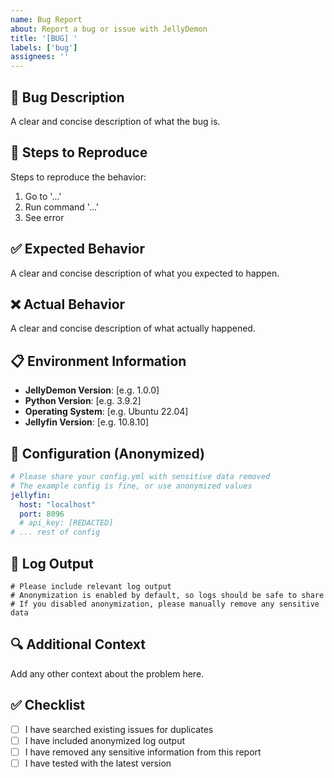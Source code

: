 ```yaml
---
name: Bug Report
about: Report a bug or issue with JellyDemon
title: '[BUG] '
labels: ['bug']
assignees: ''
---
```


## 🐛 Bug Description
A clear and concise description of what the bug is.

## 🔄 Steps to Reproduce
Steps to reproduce the behavior:
1. Go to '...'
2. Run command '...'
3. See error

## ✅ Expected Behavior
A clear and concise description of what you expected to happen.

## ❌ Actual Behavior
A clear and concise description of what actually happened.

## 📋 Environment Information
- **JellyDemon Version**: [e.g. 1.0.0]
- **Python Version**: [e.g. 3.9.2]
- **Operating System**: [e.g. Ubuntu 22.04]
- **Jellyfin Version**: [e.g. 10.8.10]

## 📄 Configuration (Anonymized)
```yaml
# Please share your config.yml with sensitive data removed
# The example config is fine, or use anonymized values
jellyfin:
  host: "localhost"
  port: 8096
  # api_key: [REDACTED]
# ... rest of config
```

## 📝 Log Output
```
# Please include relevant log output
# Anonymization is enabled by default, so logs should be safe to share
# If you disabled anonymization, please manually remove any sensitive data
```

## 🔍 Additional Context
Add any other context about the problem here.

## ✅ Checklist
- [ ] I have searched existing issues for duplicates
- [ ] I have included anonymized log output
- [ ] I have removed any sensitive information from this report
- [ ] I have tested with the latest version

